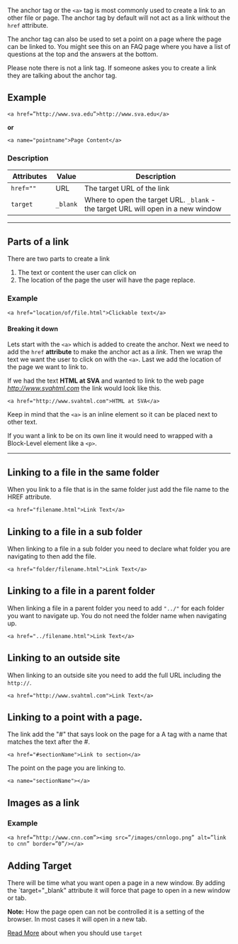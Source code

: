 The anchor tag or the `<a>` tag is most commonly used to create a link to an other file or page.  The anchor tag by default will not act as a link without the `href` attribute.  

The anchor tag can also be used to set a point on a page where the page can be linked to.  You might see this on an FAQ page where you have a list of questions at the top and the answers at the bottom.

Please note there is not a link tag.  If someone askes you to create a link they are talking about the anchor tag.

## Example
`<a href=”http://www.sva.edu”>http://www.sva.edu</a>`

**or**

`<a name="pointname">Page Content</a>`


### Description


Attributes|Value|Description
---|---|---
`href=""`|URL|The target URL of the link
`target`|`_blank`|Where to open the target URL. `_blank` - the target URL will open in a new window

---

## Parts of a link

There are two parts to create a link

1. The text or content the user can click on
2. The location of the page the user will have the page replace.

### Example

`<a href="location/of/file.html">Clickable text</a>`

#### Breaking it down

Lets start with the `<a>` which is added to create the anchor.  Next we need to add the `href` **attribute** to make the anchor act as a *link*. Then we wrap the text we want the user to click on with the `<a>`. Last we add the location of the page we want to link to.

If we had the text **HTML at SVA** and wanted to link to the web page *http://www.svahtml.com* the link would look like this.

`<a href="http://www.svahtml.com">HTML at SVA</a>`

Keep in mind that the `<a>` is an inline element so it can be placed next to other text.

If you want a link to be on its own line it would need to wrapped with a Block-Level element like a `<p>`.

---

## Linking to a file in the same folder

When you link to a file that is in the same folder just add the file name to the HREF attribute.

`<a href="filename.html">Link Text</a>`

## Linking to a file in a sub folder

When linking to a file in a sub folder you need to declare what folder you are navigating to then add the file.

`<a href="folder/filename.html">Link Text</a>`

## Linking to a file in a parent folder

When linking a file in a parent folder you need to add `"../"` for each folder you want to navigate up.  You do not need the folder name when navigating up.

`<a href="../filename.html">Link Text</a>`

## Linking to an outside site

When linking to an outside site you need to add the full URL including the `http://`.

`<a href="http://www.svahtml.com">Link Text</a>`

## Linking to a point with a page.

The link add the "#" that says look on the page for a A tag with a name that matches the text after the #.

`<a href="#sectionName">Link to section</a>`

The point on the page you are linking to.

`<a name="sectionName"></a>`

## Images as a link

### Example
`<a href=”http://www.cnn.com”><img src=”/images/cnnlogo.png” alt=”link to cnn” border=”0”/></a>`

## Adding Target

There will be time what you want open a page in a new window. By adding the `target="_blank" attribute it will force that page to open in a new window or tab.

**Note:** How the page open can not be controlled it is a setting of the browser.  In most cases it will open in a new tab.

[Read More](http://css-tricks.com/use-target_blank/) about when you should use `target`


<style>
table tr td:nth-child(1){width:20%}
</style>
